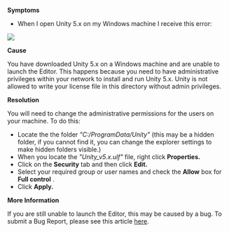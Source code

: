 
        

**Symptoms** 

*   When I open Unity 5.x on my Windows machine I receive this error:

![](/hc/en-us/article_attachments/201757883/unity_error.jpg)

**Cause** 

You have downloaded Unity 5.x on a Windows machine and are unable to launch the Editor. This happens because you need to have administrative privileges within your network to install and run Unity 5.x. Unity is not allowed to write your license file in this directory without admin privileges.

**Resolution** 

You will need to change the administrative permissions for the users on your machine. To do this:

*   Locate the the folder  *"C:/ProgramData/Unity"*  (this may be a hidden folder, if you cannot find it, you can change the explorer settings to make hidden folders visible.)
*   When you locate the  *"Unity_v5.x.ulf"*  file, right click  **Properties.** 
*   Click on the  **Security**  tab and then click  **Edit.** 
*   Select your required group or user names and check the  **Allow**  box for  **Full control** .
*   Click  **Apply.** 

**More Information** 

If you are still unable to launch the Editor, this may be caused by a bug. To submit a Bug Report, please see this article [here](/hc/en-us/articles/206336985-How-do-I-submit-a-bug-report-).

      
